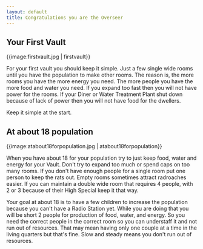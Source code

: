 ```yaml
---
layout: default
title: Congratulations you are the Overseer
---
```

## Your First Vault

{{image:firstvault.jpg | firstvault}}

For your first vault you should keep it simple. Just a few single wide rooms until you have the population to make other rooms. The reason is, the more rooms you have the more energy you need. The more people you have the more food and water you need. If you expand too fast then you will not have power for the rooms. If your Diner or Water Treatment Plant shut down because of lack of power then you will not have food for the dwellers.

Keep it simple at the start.

## At about 18 population

{{image:atabout18forpopulation.jpg | atabout18forpopulation}}

When you have about 18 for your population try to just keep food, water and energy for your Vault. Don't try to expand too much or spend caps on too many rooms. If you don't have enough people for a single room put one person to keep the rats out. Empty rooms sometimes attract radroaches easier. If you can maintain a double wide room that requires 4 people, with 2 or 3 because of their High Special keep it that way.

Your goal at about 18 is to have a few children to increase the population because you can't have a Radio Station yet. While you are doing that you will be short 2 people for production of food, water, and energy. So you need the correct people in the correct room so you can understaff it and not run out of resources. That may mean having only one couple at a time in the living quarters but that's fine. Slow and steady means you don't run out of resources.
